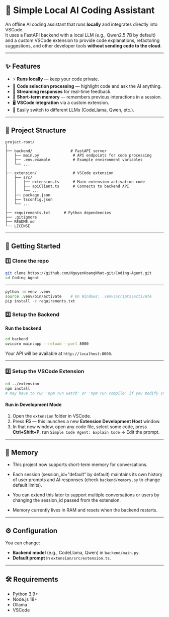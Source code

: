 # 🧠 Simple Local AI Coding Assistant

An offline AI coding assistant that runs **locally** and integrates directly into VSCode.  
It uses a FastAPI backend with a local LLM (e.g., Qwen2.5 7B by default) and a custom VSCode extension to provide code explanations, refactoring suggestions, and other developer tools **without sending code to the cloud**.

---

## ✨ Features

- ⚡ **Runs locally** — keep your code private.
- 📝 **Code selection processing** — highlight code and ask the AI anything.
- 🔄 **Streaming responses** for real-time feedback.
- 🧠 **Short-term memory** — remembers previous interactions in a session.
- 🖥 **VSCode integration** via a custom extension.
- 🧩 Easily switch to different LLMs (CodeLlama, Qwen, etc.).

---

## 📂 Project Structure

```
project-root/
│
├── backend/                 # FastAPI server
│   ├── main.py               # API endpoints for code processing
│   ├── .env.example          # Example environment variables
│   └── ...
│
├── extension/                # VSCode extension
│   ├── src/
│   │   ├── extension.ts      # Main extension activation code
│   │   ├── apiClient.ts      # Connects to backend API
│   │   └── ...
│   ├── package.json
│   ├── tsconfig.json
│   └── ...
│
├── requirements.txt      # Python dependencies
├── .gitignore
├── README.md
└── LICENSE
```

---

## 🚀 Getting Started

### 1️⃣ Clone the repo

```bash
git clone https://github.com/NguyenHoangNhat-git/Coding-Agent.git
cd Coding Agent
```

---

```bash
python -m venv .venv
source .venv/bin/activate    # On Windows: .venv\Scripts\activate
pip install -r requirements.txt
```

### 2️⃣ Setup the Backend

#### Run the backend

```bash
cd backend
uvicorn main:app --reload --port 8000
```

Your API will be available at `http://localhost:8000`.

---

### 3️⃣ Setup the VSCode Extension

```bash
cd ../extension
npm install
# may have to run 'npm run watch' or 'npm run compile' if you modify sth
```

#### Run in Development Mode

1. Open the `extension` folder in VSCode.
2. Press **F5** — this launches a new **Extension Development Host** window.
3. In that new window, open any code file, select some code, press **Ctrl+Shift+P**, run `Simple Code Agent: Explain Code` -> Edit the prompt.

---

## 🧠 Memory

- This project now supports short-term memory for conversations.

- Each session (session_id="default" by default) maintains its own history of user prompts and AI responses (check `backend/memory.py` to change default limits).

- You can extend this later to support multiple conversations or users by changing the session_id passed from the extension.

- Memory currently lives in RAM and resets when the backend restarts.

---

## ⚙️ Configuration

You can change:

- **Backend model** (e.g., CodeLlama, Qwen) in `backend/main.py`.
- **Default prompt** in `extension/src/extension.ts`.

---

## 🛠 Requirements

- Python 3.9+
- Node.js 18+
- Ollama
- VSCode

